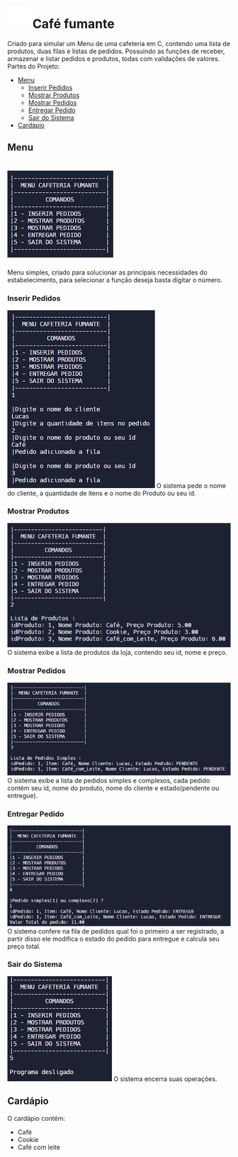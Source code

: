 # <img src="img/icon.png" > Café fumante
Criado para simular um Menu de uma cafeteria em C, contendo uma lista de produtos, duas filas e listas de pedidos. Possuindo as funções de receber, armazenar e listar pedidos e produtos, todas com validações de valores.
Partes do Projeto:
* [Menu](#menu)
    * [Inserir Pedidos](#inserir-pedidos)
    * [Mostrar Produtos](#mostrar-produtos)
    * [Mostrar Pedidos](#mostrar-pedidos)
    * [Entregar Pedido](#entregar-pedido)
    * [Sair do Sistema](#sair-do-sistema)
* [Cardápio](#cardápio)
## Menu
# <img src="img/Menu.png">
Menu simples, criado para solucionar as principais necessidades do estabelecimento, para selecionar a função deseja basta digitar o número.
### Inserir Pedidos
<img src="img/Menu-1.png">
O sistema pede o nome do cliente, a quantidade de itens e o nome do Produto ou seu id.

### Mostrar Produtos
<img src="img/Menu-2.png">
O sistema exibe a lista de produtos da loja, contendo seu id, nome e preço.

### Mostrar Pedidos
<img src="img/Menu-3.png">
O sistema exibe a lista de pedidos simples e complexos, cada pedido contém seu id, nome do produto, nome do cliente e estado(pendente ou entregue).

### Entregar Pedido
<img src="img/Menu-4.png">
O sistema confere na fila de pedidos qual foi o primeiro a ser registrado, a partir disso ele modifica o estado do pedido para entregue e calcula seu preço total.

### Sair do Sistema
<img src="img/Menu-5.png">
O sistema encerra suas operações.

## Cardápio
O cardápio contém:
* Café
* Cookie
* Café com leite